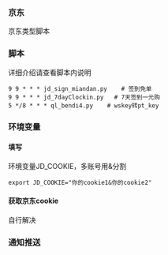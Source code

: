### 京东 
京东类型脚本       
### 脚本
详细介绍请查看脚本内说明    
```
9 9 * * * jd_sign_miandan.py    # 签到免单  
9 9 * * * jd_7dayClockin.py   # 7天签到一元购
5 */8 * * * ql_bendi4.py    # wskey转pt_key    
```
### 环境变量
#### 填写
环境变量JD_COOKIE，多账号用&分割   
```
export JD_COOKIE="你的cookie1&你的cookie2"    
```
#### 获取京东cookie
自行解决    
### 通知推送



